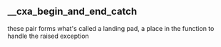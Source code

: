 __cxa_begin_and_end_catch
-------------------------

these pair forms what's called a landing pad,
a place in the function to handle the raised exception

